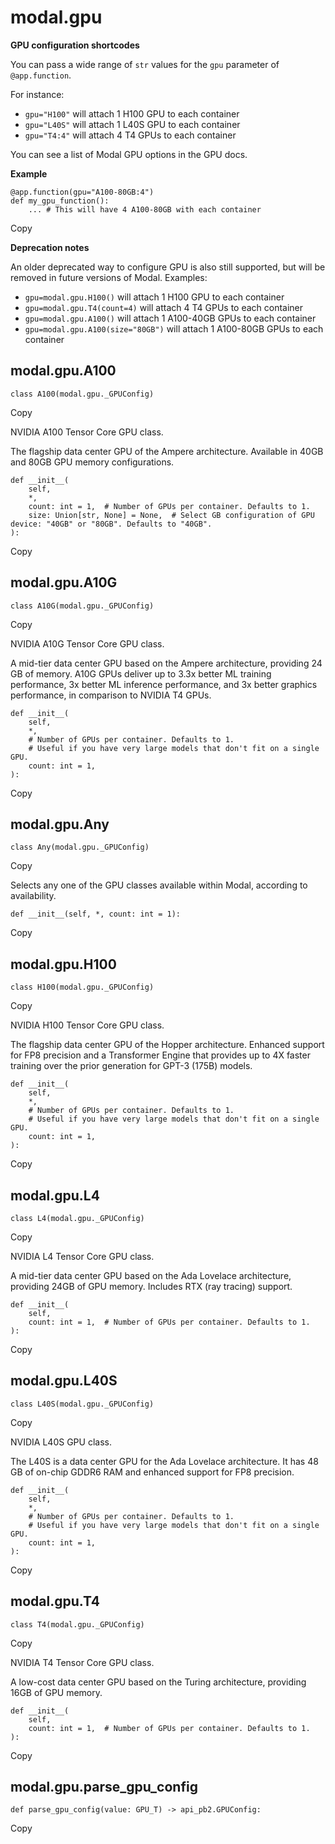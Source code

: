 # modal.gpu

**GPU configuration shortcodes**

You can pass a wide range of `str` values for the `gpu` parameter of
`@app.function`.

For instance:

  * `gpu="H100"` will attach 1 H100 GPU to each container
  * `gpu="L40S"` will attach 1 L40S GPU to each container
  * `gpu="T4:4"` will attach 4 T4 GPUs to each container

You can see a list of Modal GPU options in the GPU docs.

**Example**

    
    
    @app.function(gpu="A100-80GB:4")
    def my_gpu_function():
        ... # This will have 4 A100-80GB with each container

Copy

**Deprecation notes**

An older deprecated way to configure GPU is also still supported, but will be
removed in future versions of Modal. Examples:

  * `gpu=modal.gpu.H100()` will attach 1 H100 GPU to each container
  * `gpu=modal.gpu.T4(count=4)` will attach 4 T4 GPUs to each container
  * `gpu=modal.gpu.A100()` will attach 1 A100-40GB GPUs to each container
  * `gpu=modal.gpu.A100(size="80GB")` will attach 1 A100-80GB GPUs to each container

## modal.gpu.A100

    
    
    class A100(modal.gpu._GPUConfig)

Copy

NVIDIA A100 Tensor Core GPU class.

The flagship data center GPU of the Ampere architecture. Available in 40GB and
80GB GPU memory configurations.

    
    
    def __init__(
        self,
        *,
        count: int = 1,  # Number of GPUs per container. Defaults to 1.
        size: Union[str, None] = None,  # Select GB configuration of GPU device: "40GB" or "80GB". Defaults to "40GB".
    ):

Copy

## modal.gpu.A10G

    
    
    class A10G(modal.gpu._GPUConfig)

Copy

NVIDIA A10G Tensor Core GPU class.

A mid-tier data center GPU based on the Ampere architecture, providing 24 GB
of memory. A10G GPUs deliver up to 3.3x better ML training performance, 3x
better ML inference performance, and 3x better graphics performance, in
comparison to NVIDIA T4 GPUs.

    
    
    def __init__(
        self,
        *,
        # Number of GPUs per container. Defaults to 1.
        # Useful if you have very large models that don't fit on a single GPU.
        count: int = 1,
    ):

Copy

## modal.gpu.Any

    
    
    class Any(modal.gpu._GPUConfig)

Copy

Selects any one of the GPU classes available within Modal, according to
availability.

    
    
    def __init__(self, *, count: int = 1):

Copy

## modal.gpu.H100

    
    
    class H100(modal.gpu._GPUConfig)

Copy

NVIDIA H100 Tensor Core GPU class.

The flagship data center GPU of the Hopper architecture. Enhanced support for
FP8 precision and a Transformer Engine that provides up to 4X faster training
over the prior generation for GPT-3 (175B) models.

    
    
    def __init__(
        self,
        *,
        # Number of GPUs per container. Defaults to 1.
        # Useful if you have very large models that don't fit on a single GPU.
        count: int = 1,
    ):

Copy

## modal.gpu.L4

    
    
    class L4(modal.gpu._GPUConfig)

Copy

NVIDIA L4 Tensor Core GPU class.

A mid-tier data center GPU based on the Ada Lovelace architecture, providing
24GB of GPU memory. Includes RTX (ray tracing) support.

    
    
    def __init__(
        self,
        count: int = 1,  # Number of GPUs per container. Defaults to 1.
    ):

Copy

## modal.gpu.L40S

    
    
    class L40S(modal.gpu._GPUConfig)

Copy

NVIDIA L40S GPU class.

The L40S is a data center GPU for the Ada Lovelace architecture. It has 48 GB
of on-chip GDDR6 RAM and enhanced support for FP8 precision.

    
    
    def __init__(
        self,
        *,
        # Number of GPUs per container. Defaults to 1.
        # Useful if you have very large models that don't fit on a single GPU.
        count: int = 1,
    ):

Copy

## modal.gpu.T4

    
    
    class T4(modal.gpu._GPUConfig)

Copy

NVIDIA T4 Tensor Core GPU class.

A low-cost data center GPU based on the Turing architecture, providing 16GB of
GPU memory.

    
    
    def __init__(
        self,
        count: int = 1,  # Number of GPUs per container. Defaults to 1.
    ):

Copy

## modal.gpu.parse_gpu_config

    
    
    def parse_gpu_config(value: GPU_T) -> api_pb2.GPUConfig:

Copy

